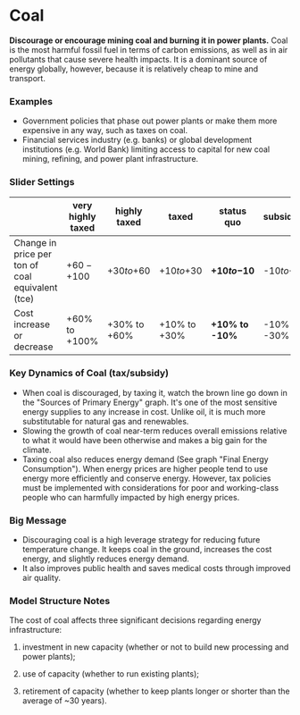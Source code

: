 # Coal

**Discourage or encourage mining coal and burning it in power plants.** Coal is the most harmful fossil fuel in terms of carbon emissions, as well as in air pollutants that cause severe health impacts. It is a dominant source of energy globally, however, because it is relatively cheap to mine and transport.

### Examples

- Government policies that phase out power plants or make them more expensive in any way, such as taxes on coal.
- Financial services industry (e.g. banks) or global development institutions (e.g. World Bank) limiting access to capital for new coal mining, refining, and power plant infrastructure.

### Slider Settings

|   | very highly taxed | highly taxed | taxed | status quo | subsidized |
| --- | --- | --- | --- | --- | --- |
| Change in price per ton of coal equivalent (tce) | +$60- +$100 | +$30 to +$60 | +$10 to +$30 | **+$10 to -$10** | -$10 to -$30 |
| Cost increase or decrease | +60% to +100% | +30% to +60% | +10% to +30% | **+10% to -10%** | -10% to -30% |

### Key Dynamics of Coal (tax/subsidy)

- When coal is discouraged, by taxing it, watch the brown line go down in the "Sources of Primary Energy" graph. It's one of the most sensitive energy supplies to any increase in cost. Unlike oil, it is much more substitutable for natural gas and renewables.
- Slowing the growth of coal near-term reduces overall emissions relative to what it would have been otherwise and makes a big gain for the climate.
- Taxing coal also reduces energy demand (See graph "Final Energy Consumption"). When energy prices are higher people tend to use energy more efficiently and conserve energy. However, tax policies must be implemented with considerations for poor and working-class people who can harmfully impacted by high energy prices.

### Big Message

- Discouraging coal is a high leverage strategy for reducing future temperature change.  It keeps coal in the ground, increases the cost energy, and slightly reduces energy demand.
- It also improves public health and saves medical costs through improved air quality.

### Model Structure Notes

The cost of coal affects three significant decisions regarding energy infrastructure:

1. investment in new capacity (whether or not to build new processing and power plants);
2. use of capacity (whether to run existing plants);

3. retirement of capacity (whether to keep plants longer or shorter than the average of ~30 years).

